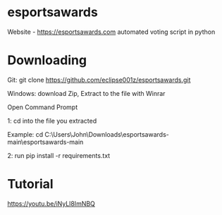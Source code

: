 # esportsawards
Website  - https://esportsawards.com
automated voting script in python

# Downloading

Git:
git clone https://github.com/eclipse001z/esportsawards.git

Windows:
download Zip, Extract to the file with Winrar

Open Command Prompt 

1:
cd into the file you extracted

Example:
cd C:\Users\John\Downloads\esportsawards-main\esportsawards-main

2:
run 
pip install -r requirements.txt

# Tutorial
https://youtu.be/iNyLl8ImNBQ
